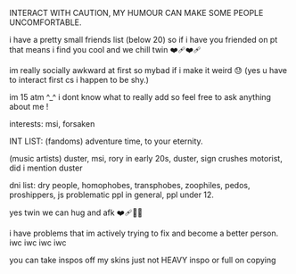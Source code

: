 INTERACT WITH CAUTION, MY HUMOUR CAN MAKE SOME PEOPLE UNCOMFORTABLE.

i have a pretty small friends list (below 20) so if i have you friended on pt that means i find you cool and we chill twin ❤️‍🩹❤️‍🩹

im really socially awkward at first so mybad if i make it weird 😓 (yes u have to interact first cs i happen to be shy.)

im 15 atm ^_^ i dont know what to really add so feel free to ask anything about me !

interests: msi, forsaken

INT LIST: (fandoms) adventure time, to your eternity.

(music artists) duster, msi, rory in early 20s, duster, sign crushes motorist, did i mention duster

dni list: dry people, homophobes, transphobes, zoophiles, pedos, proshippers, js problematic ppl in general, ppl under 12.

yes twin we can hug and afk ❤️‍🩹🙏🌹

i have problems that im actively trying to fix and become a better person. iwc iwc iwc iwc

you can take inspos off my skins just not HEAVY inspo or full on copying
